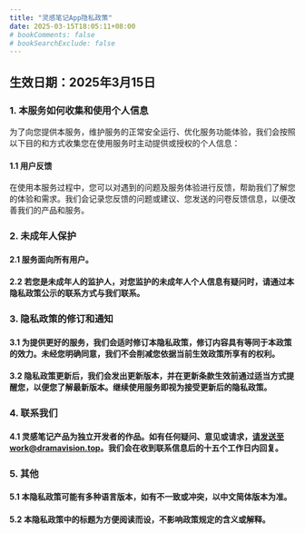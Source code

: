 ```yaml
---
title: "灵感笔记App隐私政策"
date: 2025-03-15T18:05:11+08:00
# bookComments: false
# bookSearchExclude: false
---
```


## 生效日期：2025年3月15日

### 1. 本服务如何收集和使用个人信息
为了向您提供本服务，维护服务的正常安全运行、优化服务功能体验，我们会按照以下目的和方式收集您在使用服务时主动提供或授权的个人信息：

#### 1.1 用户反馈
在使用本服务过程中，您可以对遇到的问题及服务体验进行反馈，帮助我们了解您的体验和需求。我们会记录您反馈的问题或建议、您发送的问卷反馈信息，以便改善我们的产品和服务。

### 2. 未成年人保护
#### 2.1 服务面向所有用户。
#### 2.2 若您是未成年人的监护人，对您监护的未成年人个人信息有疑问时，请通过本隐私政策公示的联系方式与我们联系。

### 3. 隐私政策的修订和通知
#### 3.1 为提供更好的服务，我们会适时修订本隐私政策，修订内容具有等同于本政策的效力。未经您明确同意，我们不会削减您依据当前生效政策所享有的权利。
#### 3.2 隐私政策更新后，我们会发出更新版本，并在更新条款生效前通过适当方式提醒您，以便您了解最新版本。继续使用服务即视为接受更新后的隐私政策。

### 4. 联系我们
#### 4.1 灵感笔记产品为独立开发者的作品。如有任何疑问、意见或请求，请发送至work@dramavision.top。我们会在收到联系信息后的十五个工作日内回复。

### 5. 其他
#### 5.1 本隐私政策可能有多种语言版本，如有不一致或冲突，以中文简体版本为准。
#### 5.2 本隐私政策中的标题为方便阅读而设，不影响政策规定的含义或解释。